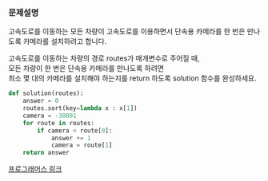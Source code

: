 ### 문제설명
고속도로를 이동하는 모든 차량이 고속도로를 이용하면서 단속용 카메라를 한 번은 만나도록 카메라를 설치하려고 합니다.

고속도로를 이동하는 차량의 경로 routes가 매개변수로 주어질 때,  
모든 차량이 한 번은 단속용 카메라를 만나도록 하려면  
최소 몇 대의 카메라를 설치해야 하는지를 return 하도록 solution 함수를 완성하세요.

```python
def solution(routes):
    answer = 0
    routes.sort(key=lambda x : x[1])
    camera = -30001
    for route in routes:
        if camera < route[0]:
            answer += 1
            camera = route[1]
    return answer
```

[프로그래머스 링크](https://programmers.co.kr/learn/courses/30/lessons/42884?language=python3#)
